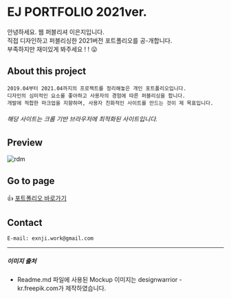 # EJ PORTFOLIO 2021ver. 
안녕하세요. 웹 퍼블리셔 이은지입니다.  
직접 디자인하고 퍼블리싱한 2021버전 포트폴리오를 공-개합니다.  
부족하지만 재미있게 봐주세요 ! ! :stuck_out_tongue:

## About this project
```
2019.04부터 2021.04까지의 프로젝트를 정리해놓은 개인 포트폴리오입니다.
디자인의 심미적인 요소를 좋아하고 사용자의 경험에 따른 퍼블리싱을 합니다.
개발에 적합한 마크업을 지향하며, 사용자 친화적인 사이트를 만드는 것이 제 목표입니다.
```
###### 해당 사이트는 크롬 기반 브라우저에 최적화된 사이트입니다.





## Preview
![rdm](https://user-images.githubusercontent.com/48412711/139116978-82f6e071-47af-4c68-95b5-cf15ee363810.jpg)


## Go to page
:+1: [포트폴리오 바로가기](https://uenji.github.io/portfolio2021/)


## Contact
```
E-mail: exnji.work@gmail.com
```

----------
##### 이미지 출처
+ Readme.md 파일에 사용된 Mockup 이미지는 designwarrior - kr.freepik.com가 제작하였습니다.</a>



